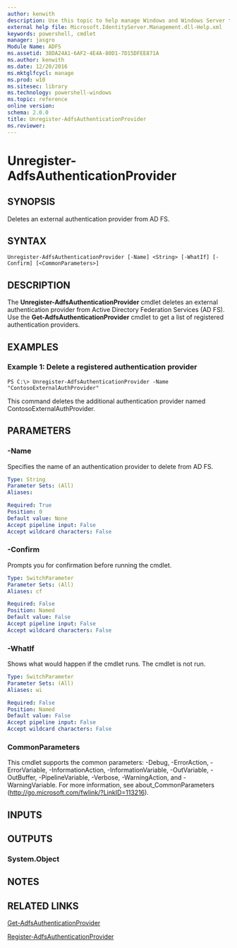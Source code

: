 ```yaml
---
author: kenwith
description: Use this topic to help manage Windows and Windows Server technologies with Windows PowerShell.
external help file: Microsoft.IdentityServer.Management.dll-Help.xml
keywords: powershell, cmdlet
manager: jasgro
Module Name: ADFS
ms.assetid: 38DA24A1-6AF2-4E4A-80D1-7D15DFEE871A
ms.author: kenwith
ms.date: 12/20/2016
ms.mktglfcycl: manage
ms.prod: w10
ms.sitesec: library
ms.technology: powershell-windows
ms.topic: reference
online version: 
schema: 2.0.0
title: Unregister-AdfsAuthenticationProvider
ms.reviewer:
---
```


# Unregister-AdfsAuthenticationProvider

## SYNOPSIS
Deletes an external authentication provider from AD FS.

## SYNTAX

```
Unregister-AdfsAuthenticationProvider [-Name] <String> [-WhatIf] [-Confirm] [<CommonParameters>]
```

## DESCRIPTION
The **Unregister-AdfsAuthenticationProvider** cmdlet deletes an external authentication provider from Active Directory Federation Services (AD FS).
Use the **Get-AdfsAuthenticationProvider** cmdlet to get a list of registered authentication providers.

## EXAMPLES

### Example 1: Delete a registered authentication provider
```
PS C:\> Unregister-AdfsAuthenticationProvider -Name "ContosoExternalAuthProvider"
```

This command deletes the additional authentication provider named ContosoExternalAuthProvider.

## PARAMETERS

### -Name
Specifies the name of an authentication provider to delete from AD FS.

```yaml
Type: String
Parameter Sets: (All)
Aliases: 

Required: True
Position: 0
Default value: None
Accept pipeline input: False
Accept wildcard characters: False
```

### -Confirm
Prompts you for confirmation before running the cmdlet.

```yaml
Type: SwitchParameter
Parameter Sets: (All)
Aliases: cf

Required: False
Position: Named
Default value: False
Accept pipeline input: False
Accept wildcard characters: False
```

### -WhatIf
Shows what would happen if the cmdlet runs.
The cmdlet is not run.

```yaml
Type: SwitchParameter
Parameter Sets: (All)
Aliases: wi

Required: False
Position: Named
Default value: False
Accept pipeline input: False
Accept wildcard characters: False
```

### CommonParameters
This cmdlet supports the common parameters: -Debug, -ErrorAction, -ErrorVariable, -InformationAction, -InformationVariable, -OutVariable, -OutBuffer, -PipelineVariable, -Verbose, -WarningAction, and -WarningVariable. For more information, see about_CommonParameters (http://go.microsoft.com/fwlink/?LinkID=113216).

## INPUTS

## OUTPUTS

### System.Object

## NOTES

## RELATED LINKS

[Get-AdfsAuthenticationProvider](./Get-AdfsAuthenticationProvider.md)

[Register-AdfsAuthenticationProvider](./Register-AdfsAuthenticationProvider.md)
